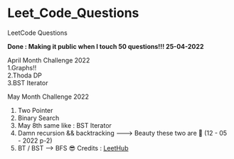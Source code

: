 # Leet_Code_Questions
LeetCode Questions

**Done : Making it public when I touch 50 questions!!! 25-04-2022**

April Month Challenge 2022<br>
1.Graphs!! <br>
2.Thoda DP <br>
3.BST Iterator <br>

May Month Challenge 2022<br>
1. Two Pointer
2. Binary Search
3. May 8th same like : BST Iterator
4. Damn recursion && backtracking ---> Beauty these two are 💫 (12 - 05 - 2022 p-2)
5. BT / BST --> BFS 😎
Credits : [LeetHub](https://github.com/QasimWani/LeetHub)

